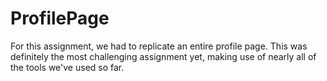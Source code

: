 # ProfilePage

For this assignment, we had to replicate an entire profile page. This was definitely the most challenging assignment yet, making use of nearly all of the tools we've used so far.
